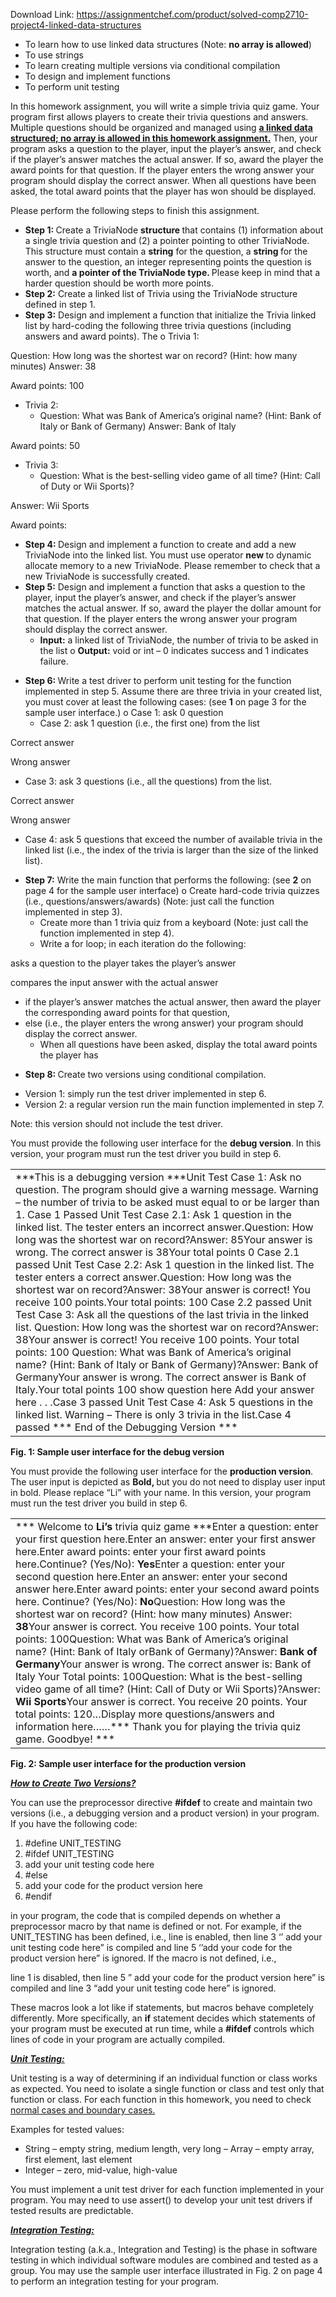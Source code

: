 Download Link: https://assignmentchef.com/product/solved-comp2710-project4-linked-data-structures
<br>
<ul>

 <li>To learn how to use linked data structures (Note: <strong>no array is allowed</strong>)</li>

 <li>To use strings</li>

 <li>To learn creating multiple versions via conditional compilation</li>

 <li>To design and implement functions</li>

 <li>To perform unit testing</li>

</ul>

In this homework assignment, you will write a simple trivia quiz game. Your program first allows players to create their trivia questions and answers. Multiple questions should be organized and managed using <strong><u>a linked data structured; no array is allowed in this homework assignment.</u></strong> Then, your program asks a question to the player, input the player’s answer, and check if the player’s answer matches the actual answer. If so, award the player the award points for that question. If the player enters the wrong answer your program should display the correct answer. When all questions have been asked, the total award points that the player has won should be displayed.

Please perform the following steps to finish this assignment.

<ul>

 <li><strong>Step 1: </strong>Create a TriviaNode <strong>structure </strong>that contains (1) information about a single trivia question and (2) a pointer pointing to other TriviaNode. This structure must contain a <strong>string</strong> for the question, a <strong>string </strong>for the answer to the question, an integer representing points the question is worth, and <strong>a pointer of the TriviaNode type. </strong>Please keep in mind that a harder question should be worth more points.</li>

 <li><strong>Step 2:</strong> Create a linked list of Trivia using the TriviaNode structure defined in step 1.</li>

 <li><strong>Step 3:</strong> Design and implement a function that initialize the Trivia linked list by hard-coding the following three trivia questions (including answers and award points). The o Trivia 1:</li>

</ul>

Question: How long was the shortest war on record? (Hint: how many minutes) Answer: 38

Award points: 100

<ul>

 <li>Trivia 2:

  <ul>

   <li>Question: What was Bank of America’s original name? (Hint: Bank of Italy or Bank of Germany) Answer: Bank of Italy</li>

  </ul></li>

</ul>

Award points: 50

<ul>

 <li>Trivia 3:

  <ul>

   <li>Question: What is the best-selling video game of all time? (Hint: Call of Duty or Wii Sports)?</li>

  </ul></li>

</ul>




Answer: Wii Sports

Award points:

<ul>

 <li><strong>Step 4: </strong>Design and implement a function to create and add a new TriviaNode into the linked list. You must use operator <strong>new </strong>to dynamic allocate memory to a new TriviaNode. Please remember to check that a new TriviaNode is successfully created.</li>

 <li><strong>Step 5:</strong> Design and implement a function that asks a question to the player, input the player’s answer, and check if the player’s answer matches the actual answer. If so, award the player the dollar amount for that question. If the player enters the wrong answer your program should display the correct answer.

  <ul>

   <li><strong>Input:</strong> a linked list of TriviaNode, the number of trivia to be asked in the list o <strong>Output:</strong> void or int – 0 indicates success and 1 indicates failure.</li>

  </ul></li>

</ul>

<ul>

 <li><strong>Step 6: </strong>Write a test driver to perform unit testing for the function implemented in step 5. Assume there are three trivia in your created list, you must cover at least the following cases: (see <strong> 1</strong> on page 3 for the sample user interface.) o Case 1: ask 0 question

  <ul>

   <li>Case 2: ask 1 question (i.e., the first one) from the list</li>

  </ul></li>

</ul>

Correct answer

Wrong answer

<ul>

 <li>Case 3: ask 3 questions (i.e., all the questions) from the list.</li>

</ul>

Correct answer

Wrong answer

<ul>

 <li>Case 4: ask 5 questions that exceed the number of available trivia in the linked list (i.e., the index of the trivia is larger than the size of the linked list).</li>

</ul>




<ul>

 <li><strong>Step 7:</strong> Write the main function that performs the following: (see <strong> 2</strong> on page 4 for the sample user interface)  o Create hard-code trivia quizzes (i.e., questions/answers/awards) (Note: just call  the function implemented in step 3).

  <ul>

   <li>Create more than 1 trivia quiz from a keyboard (Note: just call the function implemented in step 4).</li>

   <li>Write a for loop; in each iteration do the following:</li>

  </ul></li>

</ul>

asks a question to the player takes the player’s answer

compares the input answer with the actual answer

<ul>

 <li>if the player’s answer matches the actual answer, then award the player the corresponding award points for that question,</li>

 <li>else (i.e., the player enters the wrong answer) your program should display the correct answer.

  <ul>

   <li>When all questions have been asked, display the total award points the player has</li>

  </ul></li>

</ul>




<ul>

 <li><strong>Step 8: </strong>Create two versions using conditional compilation.</li>

</ul>




<ul>

 <li>Version 1: simply run the test driver implemented in step 6.</li>

 <li>Version 2: a regular version run the main function implemented in step 7.</li>

</ul>

Note: this version should not include the test driver.

You must provide the following user interface for the <strong>debug version</strong>. In this version, your  program must run the test driver you build in step 6.




<table width="642">

 <tbody>

  <tr>

   <td width="642">***This is a debugging version ***Unit Test Case 1: Ask no question. The program should give a warning message.  Warning – the number of trivia to be asked must equal to or be larger than 1.  Case 1 Passed Unit Test Case 2.1: Ask 1 question in the linked list. The tester enters an incorrect answer.Question: How long was the shortest war on record?Answer: 85Your answer is wrong. The correct answer is 38Your total points 0 Case 2.1 passed Unit Test Case 2.2: Ask 1 question in the linked list. The tester enters a correct answer.Question: How long was the shortest war on record?Answer: 38Your answer is correct! You receive 100 points.Your total points: 100 Case 2.2 passed Unit Test Case 3: Ask all the questions of the last trivia in the linked list. Question: How long was the shortest war on record?Answer: 38Your answer is correct! You receive 100 points. Your total points: 100 Question: What was Bank of America’s original name? (Hint: Bank of Italy or Bank of Germany)?Answer: Bank of GermanyYour answer is wrong. The correct answer is Bank of Italy.Your total points 100 show question here Add your answer here . . .Case 3 passed Unit Test Case 4: Ask 5 questions in the linked list. Warning – There is only 3 trivia in the list.Case 4 passed *** End of the Debugging Version ***</td>

  </tr>

 </tbody>

</table>

<strong> </strong>

<strong>Fig. 1: Sample user interface for the debug version </strong>







You must provide the following user interface for the <strong>production version</strong>. The user input is depicted as <strong>Bold, </strong>but you do not need to display user input in bold. Please replace “Li” with your name. In this version, your program must run the test driver you build in step 6.

<table width="623">

 <tbody>

  <tr>

   <td width="623">*** Welcome to <strong>Li’s </strong>trivia quiz game ***Enter a question: enter your first question here.Enter an answer: enter your first answer here.Enter award points: enter your first award points here.Continue? (Yes/No): <strong>Yes</strong>Enter a question: enter your second question here.Enter an answer: enter your second answer here.Enter award points: enter your second award points here. Continue? (Yes/No): <strong>No</strong>Question: How long was the shortest war on record? (Hint: how many minutes) Answer: <strong>38</strong>Your answer is correct. You receive 100 points. Your total points: 100Question: What was Bank of America’s original name? (Hint: Bank of Italy orBank of Germany)?Answer: <strong>Bank of Germany</strong>Your answer is wrong. The correct answer is: Bank of Italy Your Total points: 100Question: What is the best-selling video game of all time? (Hint: Call of Duty or Wii Sports)?Answer: <strong>Wii Sports</strong>Your answer is correct. You receive 20 points. Your total points: 120…Display more questions/answers and information here……*** Thank you for playing the trivia quiz game. Goodbye! ***</td>

  </tr>

 </tbody>

</table>

<strong>Fig. 2: Sample user interface for the production version </strong>




<strong><em><u>How to Create Two Versions?</u> </em></strong>

You can use the preprocessor directive <strong>#ifdef</strong> to create and maintain two versions (i.e., a  debugging version and a product version) in your program. If you have the following code:




<ol>

 <li>#define UNIT_TESTING</li>

 <li>#ifdef UNIT_TESTING</li>

 <li>add your unit testing code here</li>

 <li>#else</li>

 <li>add your code for the product version here</li>

 <li>#endif</li>

</ol>




in your program, the code that is compiled depends on whether a preprocessor macro by that  name is defined or not. For example, if the UNIT_TESTING has been defined, i.e., line is enabled,  then line 3 ‘’ add your unit testing code here” is compiled and line 5 ‘’add your code for the product version here” is ignored. If the macro is not defined, i.e.,

line 1 is disabled, then line 5 ” add your code for the product version here” is compiled and line 3 “add your unit testing code here” is ignored.




These macros look a lot like if statements, but macros behave completely differently. More specifically, an <strong>if</strong> statement decides which statements of your program must be executed at run time, while a <strong>#ifdef</strong> controls which lines of code in your program are actually compiled.




<strong><em><u>Unit Testing:</u> </em></strong>

Unit testing is a way of determining if an individual function or class works as expected. You need to isolate a single function or class and test only that function or class. For each function in this homework, you need to check <u>normal cases and boundary cases.</u>




Examples for tested values:

<ul>

 <li>String – empty string, medium length, very long – Array – empty array, first element, last element</li>

 <li>Integer – zero, mid-value, high-value</li>

</ul>




You must implement a unit test driver for each function implemented in your program. You may  need to use assert() to develop your unit test drivers if tested results are predictable.




<strong><em><u>Integration Testing:</u> </em></strong>

Integration testing (a.k.a., Integration and Testing) is the phase in software testing in which individual software modules are combined and tested as a group. You may use the sample user interface illustrated in Fig. 2 on page 4 to perform an integration testing for your program.